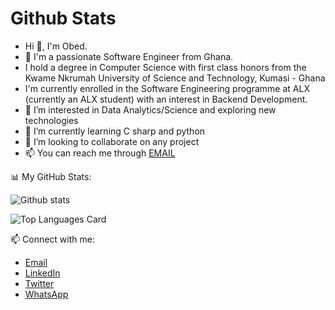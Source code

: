 # Github Stats

- Hi 👋, I'm Obed.
- 💞️ I'm a passionate Software Engineer from Ghana.
- I hold a degree in Computer Science with first class honors from the Kwame Nkrumah University of Science and Technology, Kumasi - Ghana
- I'm currently enrolled in the Software Engineering programme at ALX (currently an ALX student) with an interest in Backend Development.
- 👀 I’m interested in Data Analytics/Science and exploring new technologies
- 🌱 I’m currently learning C sharp and python
- 💞️ I’m looking to collaborate on any project
- 📫 You can reach me through <a href="mailto:lemyjay17@gmail.com">EMAIL</a>

📊 My GitHub Stats:

![Github stats](https://github-readme-stats-git-masterrstaa-rickstaa.vercel.app/api?username=lemyjay&theme=highcontrast&show_icons=true&count_private=true)


![Top Languages Card](https://github-readme-stats-git-masterrstaa-rickstaa.vercel.app/api/top-langs/?username=lemyjay&theme=highcontrast&show)


📫 Connect with me:
- <a href="mailto:lemyjay17@gmail.com">Email</a>
- [LinkedIn](https://www.linkedin.com/in/lemyjay/)
- [Twitter](https://twitter.com/lemyjay_)
- [WhatsApp](https://wa.me/+233531376875)


